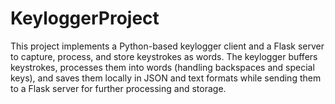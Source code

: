 # KeyloggerProject
This project implements a Python-based keylogger client and a Flask server to capture, process, and store keystrokes as words. The keylogger buffers keystrokes, processes them into words (handling backspaces and special keys), and saves them locally in JSON and text formats while sending them to a Flask server for further processing and storage.
